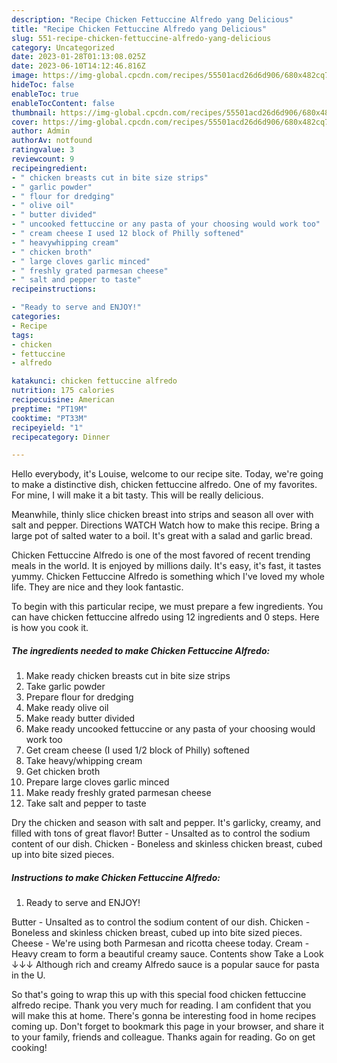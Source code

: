 ```yaml
---
description: "Recipe Chicken Fettuccine Alfredo yang Delicious"
title: "Recipe Chicken Fettuccine Alfredo yang Delicious"
slug: 551-recipe-chicken-fettuccine-alfredo-yang-delicious
category: Uncategorized
date: 2023-01-28T01:13:08.025Z
date: 2023-06-10T14:12:46.816Z
image: https://img-global.cpcdn.com/recipes/55501acd26d6d906/680x482cq70/chicken-fettuccine-alfredo-recipe-main-photo.jpg
hideToc: false
enableToc: true
enableTocContent: false
thumbnail: https://img-global.cpcdn.com/recipes/55501acd26d6d906/680x482cq70/chicken-fettuccine-alfredo-recipe-main-photo.jpg
cover: https://img-global.cpcdn.com/recipes/55501acd26d6d906/680x482cq70/chicken-fettuccine-alfredo-recipe-main-photo.jpg
author: Admin
authorAv: notfound
ratingvalue: 3
reviewcount: 9
recipeingredient:
- " chicken breasts cut in bite size strips"
- " garlic powder"
- " flour for dredging"
- " olive oil"
- " butter divided"
- " uncooked fettuccine or any pasta of your choosing would work too"
- " cream cheese I used 12 block of Philly softened"
- " heavywhipping cream"
- " chicken broth"
- " large cloves garlic minced"
- " freshly grated parmesan cheese"
- " salt and pepper to taste"
recipeinstructions:

- "Ready to serve and ENJOY!"
categories:
- Recipe
tags:
- chicken
- fettuccine
- alfredo

katakunci: chicken fettuccine alfredo 
nutrition: 175 calories
recipecuisine: American
preptime: "PT19M"
cooktime: "PT33M"
recipeyield: "1"
recipecategory: Dinner

---
```



Hello everybody, it's Louise, welcome to our recipe site. Today, we're going to make a distinctive dish, chicken fettuccine alfredo. One of my favorites. For mine, I will make it a bit tasty. This will be really delicious.

Meanwhile, thinly slice chicken breast into strips and season all over with salt and pepper. Directions WATCH Watch how to make this recipe. Bring a large pot of salted water to a boil. It&#39;s great with a salad and garlic bread.

Chicken Fettuccine Alfredo is one of the most favored of recent trending meals in the world. It is enjoyed by millions daily. It's easy, it's fast, it tastes yummy. Chicken Fettuccine Alfredo is something which I've loved my whole life. They are nice and they look fantastic.


To begin with this particular recipe, we must prepare a few ingredients. You can have chicken fettuccine alfredo using 12 ingredients and 0 steps. Here is how you cook it.

<!--inarticleads1-->

##### The ingredients needed to make Chicken Fettuccine Alfredo:

1. Make ready  chicken breasts cut in bite size strips
1. Take  garlic powder
1. Prepare  flour for dredging
1. Make ready  olive oil
1. Make ready  butter divided
1. Make ready  uncooked fettuccine or any pasta of your choosing would work too
1. Get  cream cheese (I used 1/2 block of Philly) softened
1. Take  heavy/whipping cream
1. Get  chicken broth
1. Prepare  large cloves garlic minced
1. Make ready  freshly grated parmesan cheese
1. Take  salt and pepper to taste


Dry the chicken and season with salt and pepper. It&#39;s garlicky, creamy, and filled with tons of great flavor! Butter - Unsalted as to control the sodium content of our dish. Chicken - Boneless and skinless chicken breast, cubed up into bite sized pieces. 

<!--inarticleads2-->

##### Instructions to make Chicken Fettuccine Alfredo:


1. Ready to serve and ENJOY!

Butter - Unsalted as to control the sodium content of our dish. Chicken - Boneless and skinless chicken breast, cubed up into bite sized pieces. Cheese - We&#39;re using both Parmesan and ricotta cheese today. Cream - Heavy cream to form a beautiful creamy sauce. Contents show Take a Look ↓↓↓ Although rich and creamy Alfredo sauce is a popular sauce for pasta in the U. 

So that's going to wrap this up with this special food chicken fettuccine alfredo recipe. Thank you very much for reading. I am confident that you will make this at home. There's gonna be interesting food in home recipes coming up. Don't forget to bookmark this page in your browser, and share it to your family, friends and colleague. Thanks again for reading. Go on get cooking!
